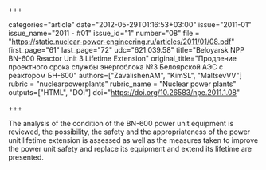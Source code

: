 +++

categories="article"
date="2012-05-29T01:16:53+03:00"
issue="2011-01"
issue_name="2011 - #01"
issue_id="1"
number="08"
file = "https://static.nuclear-power-engineering.ru/articles/2011/01/08.pdf"
first_page="61"
last_page="72"
udc="621.039.58"
title="Beloyarsk NPP BN-600 Reactor Unit 3 Lifetime Extension"
original_title="Продление проектного срока службы энергоблока №3 Белоярской АЭС с реактором БН-600"
authors=["ZavalishenAM", "KimSL", "MaltsevVV"]
rubric = "nuclearpowerplants"
rubric_name = "Nuclear power plants"
outputs=["HTML", "DOI"]
doi="https://doi.org/10.26583/npe.2011.1.08"

+++

The analysis of the condition of the BN-600 power unit equipment is reviewed, the possibility, the safety and the appropriateness of the power unit lifetime extension is assessed as well as the measures taken to improve the power unit safety and replace its equipment and extend its lifetime are presented.